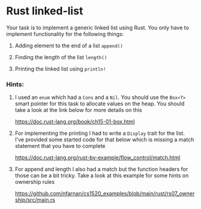 # Rust linked-list

Your task is to implement a generic linked list using Rust.  You only have to
implement functionality for the following things:

1. Adding element to the end of a list `append()`

2. Finding the length of the list `length()`

3. Printing the linked list using `println!`

### Hints:
1. I used an `enum` which had a `Cons` and a `Nil`. You should use the `Box<T>`
	smart pointer for this task to allocate values on the heap. You should take a
	look at the link below for more details on this

	<https://doc.rust-lang.org/book/ch15-01-box.html>

1. For implementing the printing I had to write a `Display` trait for the list.
	I've provided some started code for that below which is missing a match
	statement that you have to complete

	<https://doc.rust-lang.org/rust-by-example/flow_control/match.html>

1. For append and length I also had a match but the function headers for those
	can be a bit tricky. Take a look at this example for some hints on ownership
	rules

	<https://github.com/nfarnan/cs1520_examples/blob/main/rust/rs07_ownership/src/main.rs>
